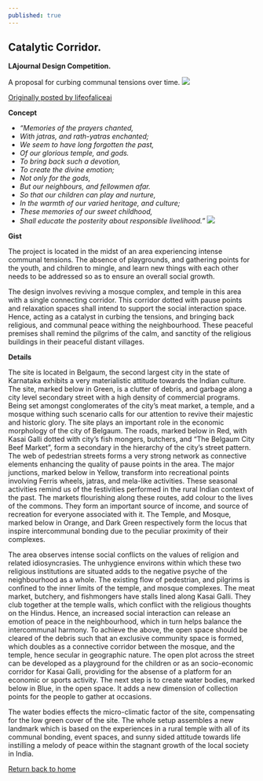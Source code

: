 ```yaml
---
published: true
---
```

## Catalytic Corridor.

**LAjournal Design Competition.**

A proposal for curbing communal tensions over time.
![](https://66.media.tumblr.com/a458be61a5c2ccd15e2dba528320d5a2/5f9b7db2f4073748-50/s540x810/1029af3da0c6dcef9ae49a8c171f67f1f53fff16.gif)

[Originally posted by lifeofaliceai](http://tmblr.co/Zu0ZMj2hMDvkR)

**Concept**

*   _“Memories of the prayers chanted,_
*   _With jatras, and rath-yatras enchanted;_
*   _We seem to have long forgotten the past,_
*   _Of our glorious temple, and gods._
*   _To bring back such a devotion,_
*   _To create the divine emotion;_
*   _Not only for the gods,_
*   _But our neighbours, and fellowmen afar._
*   _So that our children can play and nurture,_
*   _In the warmth of our varied heritage, and culture;_
*   _These memories of our sweet childhood,_
*   _Shall educate the posterity about responsible livelihood.”_
![](https://66.media.tumblr.com/d31b81566c31cabba01e9cbc1c80c075/5f9b7db2f4073748-13/s540x810/5f47cee5e3cd6929afbd849d1d5bd5625a09b031.png)

**Gist**

The project is located in the midst of an area experiencing intense communal tensions. The absence of playgrounds, and gathering points for the youth, and children to mingle, and learn new things with each other needs to be addressed so as to ensure an overall social growth.

The design involves reviving a mosque complex, and temple in this area with a single connecting corridor. This corridor dotted with pause points and relaxation spaces shall intend to support the social interaction space.
Hence, acting as a catalyst in curbing the tensions, and bringing back religious, and communal peace withing the neighbourhood. These peaceful premises shall remind the pilgrims of the calm, and sanctity of the religious buildings in their peaceful distant villages.

**Details**

The site is located in Belgaum, the second largest city in the state of Karnataka exhibits a very materialistic attitude towards the Indian culture. The site, marked below in Green, is a clutter of debris, and garbage along a city level secondary street with a high density of commercial programs. Being set amongst conglomerates of the city’s meat market, a temple, and a mosque withing such scenario calls for our attention to revive their majestic and historic glory. The site plays an important role in the economic morphology of the city of Belgaum. The roads, marked below in Red, with Kasai Galli dotted with city’s fish mongers, butchers, and “The Belgaum City Beef Market”, form a secondary in the hierarchy of the city’s street pattern. The web of pedestrian streets forms a very strong network as connective elements enhancing the quality of pause points in the area. The major junctions, marked below in Yellow, transform into recreational points involving Ferris wheels, jatras, and mela-like activities. These seasonal activities remind us of the festivities performed in the rural Indian context of the past. The markets flourishing along these routes, add colour to the lives of the commons. They form an important source of income, and source of recreation for everyone associated with it. The Temple, and Mosque, marked below in Orange, and Dark Green respectively form the locus that inspire intercommunal bonding due to the peculiar proximity of their complexes.

The area observes intense social conflicts on the values of religion and related idiosyncrasies. The unhygience environs within which these two religious institutions are situated adds to the negative psyche of the neighbourhood as a whole. The existing flow of pedestrian, and pilgrims is confined to the inner limits of the temple, and mosque complexes. The meat market, butchery, and fishmongers have stalls lined along Kasai Galli. They club together at the temple walls, which conflict with the religious thoughts on the Hindus. Hence, an increased social interaction can release an emotion of peace in the neighbourhood, which in turn helps balance the intercommunal harmony. To achieve the above, the open space should be cleared of the debris such that an exclusive community space is formed, which doubles as a connective corridor between the mosque, and the temple, hence secular in geographic nature. The open plot across the street can be developed as a playground for the children or as an socio-economic corridor for Kasai Galli, providing for the absense of a platform for an economic or sports activity. The next step is to create water bodies, marked below in Blue, in the open space. It adds a new dimension of collection points for the people to gather at occasions.

The water bodies effects the micro-climatic factor of the site, compensating for the low green cover of the site. The whole setup assembles a new landmark which is based on the experiences in a rural temple with all of its communal bonding, event spaces, and sunny sided attitude towards life instilling a melody of peace within the stagnant growth of the local society in India.

[Return back to home](https://kvshvl.github.io/index.html)

